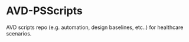 # AVD-PSScripts
AVD scripts repo (e.g. automation, design baselines, etc..) for healthcare scenarios.

